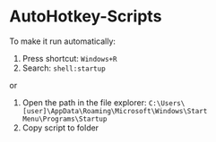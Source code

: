 # AutoHotkey-Scripts


To make it run automatically:
1. Press shortcut: ```Windows+R ```
2. Search: ```shell:startup ```


or

1. Open the path in the file explorer: ```C:\Users\[user]\AppData\Roaming\Microsoft\Windows\Start Menu\Programs\Startup```
3. Copy script to folder